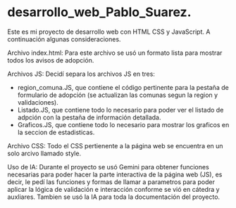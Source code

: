 # desarrollo_web_Pablo_Suarez.
Este es mi proyecto de desarrollo web con HTML CSS y JavaScript. A continuación algunas consideraciones.

Archivo index.html:
Para este archivo se usó un formato lista para mostrar todos los avisos de adopción.

Archivos JS:
Decidí separa los archivos JS en tres: 
- region_comuna.JS, que contiene el código pertinente para la pestaña de formulario de adopción (se actualizan las comunas segun la region y validaciones).
- Listado.JS, que contiene todo lo necesario para poder ver el listado de adpción con la pestaña de información detallada.
- Graficos.JS, que contiene todo lo necesario para mostrar los graficos en la seccion de estadisticas.

Archivo CSS:
Todo el CSS pertienente a la página web se encuentra en un solo arcivo llamado style.

Uso de IA:
Durante el proyecto se usó Gemini para obtener funciones necesarias para poder hacer la parte interactiva de la página web (JS), es decir, le pedí las funciones y formas de llamar a parametros para poder aplicar la lógica de validación e interacción conforme se vió en cátedra y auxliares. Tambien se usó la IA para toda la documentación del proyecto.

